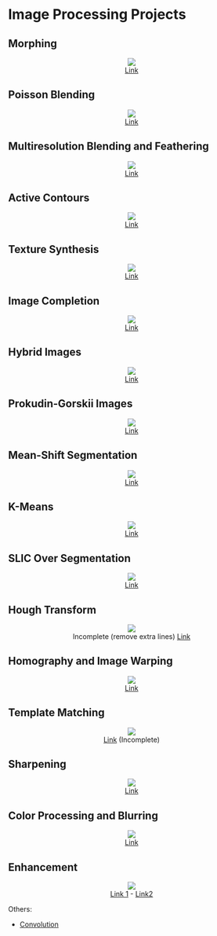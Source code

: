 # Image Processing Projects

## Morphing
<div align='center'>
    <div><img src='./images/morphing.gif'/></div>
    <a href='/src/Morphing.ipynb'>Link</a>
</div>

## Poisson Blending
<div align='center'>
    <div><img src='./images/Poisson_Blending.png'/></div>
    <a href='/src/Poisson_Blending.ipynb'>Link</a>
</div>

## Multiresolution Blending and Feathering
<div align='center'>
    <div><img src='./images/Multiresolution_Blending_and_Feathering.png'/></div>
    <a href='/src/Multiresolution_Blending_and_Feathering.ipynb'>Link</a>
</div>

## Active Contours
<div align='center'>
    <div><img src='./images/Active_Contours.gif'/></div>
    <a href='/src/Active_Contours.ipynb'>Link</a>
</div>

## Texture Synthesis
<div align='center'>
    <div><img src='./images/Texture_Synthesis.png'/></div>
    <a href='/src/Texture_Synthesis.ipynb'>Link</a>
</div>

## Image Completion
<div align='center'>
    <div><img src='./images/Image_Completion.png'/></div>
    <a href='/src/Image_Completion.ipynb'>Link</a>
</div>

## Hybrid Images
<div align='center'>
    <div><img src='./images/Hybrid_Images.png'/></div>
    <a href='/src/Hybrid_Images.ipynb'>Link</a>
</div>

## Prokudin-Gorskii Images
<div align='center'>
    <div><img src='./images/Prokudin_Gorskii_Images.png'/></div>
    <a href='/src/Prokudin_Gorskii_Images.ipynb'>Link</a>
</div>

## Mean-Shift Segmentation
<div align='center'>
    <div><img src='./images/Mean_Shift.png'/></div>
    <a href='/src/Mean_Shift.ipynb'>Link</a>
</div>

## K-Means
<div align='center'>
    <div><img src='./images/KMeans.png'/></div>
    <a href='/src/KMeans.ipynb'>Link</a>
</div>

## SLIC Over Segmentation
<div align='center'>
    <div><img src='./images/SLIC.png'/></div>
    <a href='/src/SLIC.ipynb'>Link</a>
</div>

## Hough Transform
<div align='center'>
    <div><img src='./images/Hough_Transform.png'/></div>
    Incomplete (remove extra lines) <a href='/src/SLIC.ipynb'>Link</a>
</div>

## Homography and Image Warping
<div align='center'>
    <div><img src='./images/Homography_and_Image_Warping.png'/></div>
    <a href='/src/Homography_and_Image_Warping.ipynb'>Link</a>
</div>

## Template Matching
<div align='center'>
    <div><img src='./images/Template_Matching.png'/></div>
    <a href='/src/Template_Matching.ipynb'>Link</a> (Incomplete)
</div>

## Sharpening
<div align='center'>
    <div><img src='./images/Sharpening.png'/></div>
    <a href='/src/Sharpening.ipynb'>Link</a>
</div>

## Color Processing and Blurring
<div align='center'>
    <div><img src='./images/Color_Processing_and_Blurring.png'/></div>
    <a href='/src/Color_Processing_and_Blurring.ipynb'>Link</a>
</div>

## Enhancement
<div align='center'>
    <div><img src='./images/Enhancement.png'/></div>
    <a href='/src/Enhancement1.ipynb'>Link 1</a> - <a href='/src/Enhancement2.ipynb'>Link2 </a>
</div>

Others:
- [Convolution](/src/Convolution.ipynb)